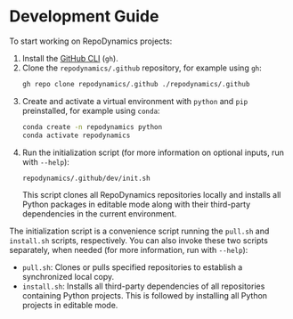 # Development Guide

To start working on RepoDynamics projects:

1. Install the [GitHub CLI](https://github.com/cli/cli#installation) (`gh`).
2. Clone the `repodynamics/.github` repository, for example using `gh`:
   ```bash
   gh repo clone repodynamics/.github ./repodynamics/.github
   ```
3. Create and activate a virtual environment with `python` and `pip` preinstalled,
   for example using `conda`:
   ```bash
   conda create -n repodynamics python
   conda activate repodynamics
   ```
4. Run the initialization script (for more information on optional inputs, run with `--help`):
   ```bash
   repodynamics/.github/dev/init.sh
   ```
   This script clones all RepoDynamics repositories locally
   and installs all Python packages in editable mode
   along with their third-party dependencies in the current environment.


The initialization script is a convenience script running the `pull.sh` and `install.sh`
scripts, respectively. You can also invoke these two scripts separately, when needed
(for more information, run with `--help`):

- `pull.sh`: Clones or pulls specified repositories to establish a synchronized local copy.
- `install.sh`: Installs all third-party dependencies of all repositories containing Python projects.
  This is followed by installing all Python projects in editable mode.
